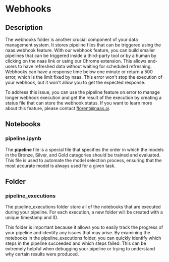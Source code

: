# Webhooks

## Description
The webhooks folder is another crucial component of your data management system. It stores pipeline files that can be triggered using the naas.webhook feature. With our webhook feature, you can build smaller pipelines that can be triggered inside a third-party tool or by a human by clicking on the naas link or using our Chrome extension. This allows end-users to have refreshed data without waiting for scheduled refreshing. Webhooks can have a response time below one minute or return a 500 error, which is the limit fixed by naas. This error won't stop the execution of your webhook, but it won't allow you to get the expected response.

To address this issue, you can use the pipeline feature on.error to manage longer webhook execution and get the result of the execution by creating a status file that can store the webhook status. If you want to learn more about this feature, please contact florent@naas.ai.


## Notebooks

### __pipeline__.ipynb

The **__pipeline__** file is a special file that specifies the order in which the models in the Bronze, Silver, and Gold categories should be trained and evaluated.
This file is used to automate the model selection process, ensuring that the most accurate model is always used for a given task.

## Folder

### pipeline_executions

The pipeline_executions folder store all of the notebooks that are executed during your pipeline. 
For each execution, a new folder will be created with a unique timestamp and ID.

This folder is important because it allows you to easily track the progress of your pipeline and identify any issues that may arise. By examining the notebooks in the pipeline_executions folder, you can quickly identify which steps in the pipeline succeeded and which steps failed. This can be extremely helpful when debugging your pipeline or trying to understand why certain results were produced.

